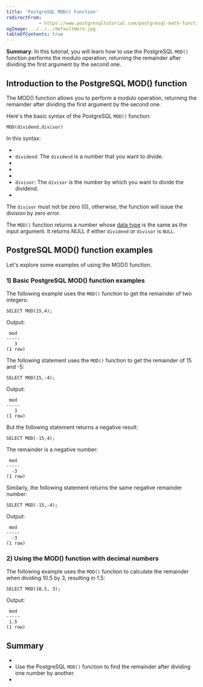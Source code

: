 ```yaml
---
title: 'PostgreSQL MOD() Function'
redirectFrom: 
            - https://www.postgresqltutorial.com/postgresql-math-functions/postgresql-mod/
ogImage: ../../../defaultHero.jpg
tableOfContents: true
---
```



**Summary**: In this tutorial, you will learn how to use the PostgreSQL `MOD()` function performs the modulo operation, returning the remainder after dividing the first argument by the second one.





## Introduction to the PostgreSQL MOD() function





The MOD() function allows you to perform a modulo operation, returning the remainder after dividing the first argument by the second one.





Here's the basic syntax of the PostgreSQL `MOD()` function:





```
MOD(dividend,divisor)
```





In this syntax:





- 
- `dividend`: The `dividend` is a number that you want to divide.
- 
-
- 
- `divisor`: The `divisor` is the number by which you want to divide the dividend.
- 





The `divisor` must not be zero (0), otherwise, the function will issue the division by zero error.





The `MOD()` function returns a number whose [data type](https://www.postgresqltutorial.com/postgresql-tutorial/postgresql-data-types/) is the same as the input argument. It returns NULL if either `dividend` or `divisor` is `NULL`.





## PostgreSQL MOD() function examples





Let's explore some examples of using the MOD() function.





### 1) Basic PostgreSQL MOD() function examples





The following example uses the `MOD()` function to get the remainder of two integers:





```
SELECT MOD(15,4);
```





Output:





```
 mod
-----
   3
(1 row)
```





The following statement uses the `MOD()` function to get the remainder of 15 and -5:





```
SELECT MOD(15,-4);
```





Output:





```
 mod
-----
   3
(1 row)
```





But the following statement returns a negative result:





```
SELECT MOD(-15,4);
```





The remainder is a negative number:





```
 mod
-----
  -3
(1 row)
```





Similarly, the following statement returns the same negative remainder number:





```
SELECT MOD(-15,-4);
```





Output:





```
 mod
-----
  -3
(1 row)
```





### 2) Using the MOD() function with decimal numbers





The following example uses the `MOD()` function to calculate the remainder when dividing 10.5 by 3, resulting in 1.5:





```
SELECT MOD(10.5, 3);
```





Output:





```
 mod
-----
 1.5
(1 row)
```





## Summary





- 
- Use the PostgreSQL `MOD()` function to find the remainder after dividing one number by another.
- 


